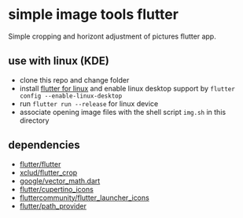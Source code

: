 # simple image tools flutter

Simple cropping and horizont adjustment of pictures flutter app.

## use with linux (KDE)
* clone this repo and change folder
* install [flutter for linux](https://flutter.dev/docs/get-started/install/linux) and enable linux desktop support by `flutter config --enable-linux-desktop`
* run `flutter run --release` for linux device
* associate opening image files with the shell script `img.sh` in this directory

## dependencies
* [flutter/flutter](https://github.com/flutter/flutter)
* [xclud/flutter_crop](https://github.com/xclud/flutter_crop)
* [google/vector_math.dart](https://github.com/google/vector_math.dart)
* [flutter/cupertino_icons](https://github.com/flutter/cupertino_icons)
* [fluttercommunity/flutter_launcher_icons](https://github.com/fluttercommunity/flutter_launcher_icons)
* [flutter/path_provider](https://github.com/flutter/plugins/tree/master/packages/path_provider)
